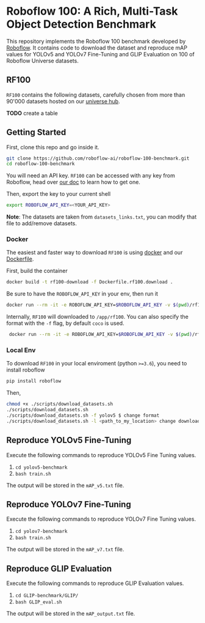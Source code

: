 # Roboflow 100: A Rich, Multi-Task Object Detection Benchmark

This repository implements the Roboflow 100 benchmark developed by [Roboflow](https://roboflow.com/). It contains code to download the dataset and reproduce 
mAP values for YOLOv5 and YOLOv7 Fine-Tuning and GLIP Evaluation on 100 of Roboflow Universe
datasets. 

## RF100

`RF100` contains the following datasets, carefully chosen from more than 90'000 datasets hosted on our [universe hub](https://universe.roboflow.com/).

**TODO** create a table

## Getting Started

First, clone this repo and go inside it.


```bash
git clone https://github.com/roboflow-ai/roboflow-100-benchmark.git
cd roboflow-100-benchmark
```

You will need an API key. `RF100` can be accessed with any key from Roboflow, head over [our doc](https://docs.roboflow.com/rest-api.') to learn how to get one.

Then, export the key to your current shell

```bash
export ROBOFLOW_API_KEY=<YOUR_API_KEY>
```

**Note**: The datasets are taken from `datasets_links.txt`, you can modify that file to add/remove datasets.

### Docker

The easiest and faster way to download `RF100` is using [docker](https://docs.docker.com/engine/install/) and our [Dockerfile](Dockerfile.rf100.download).

First, build the container

```bash
docker build -t rf100-download -f Dockerfile.rf100.download .
```

Be sure to have the `ROBOFLOW_API_KEY` in your env, then run it

```bash
docker run --rm -it -e ROBOFLOW_API_KEY=$ROBOFLOW_API_KEY -v $(pwd)/rf100:/app/rf100 rf100-download
```

Internally, `RF100` will downloaded to `/app/rf100`. You can also specify the format with the `-f` flag, by default `coco` is used.

```bash
 docker run --rm -it -e ROBOFLOW_API_KEY=$ROBOFLOW_API_KEY -v $(pwd)/rf100:/app/rf100 rf100-download -f yolov5
```


### Local Env

To download `RF100` in your local enviroment (python `>=3.6`), you need to install roboflow

```bash
pip install roboflow
```

Then,

```bash
chmod +x ./scripts/download_datasets.sh
./scripts/download_datasets.sh 
./scripts/download_datasets.sh -f yolov5 $ change format
./scripts/download_datasets.sh -l <path_to_my_location> change download location
```

## Reproduce YOLOv5 Fine-Tuning
Execute the following commands to reproduce YOLOv5 Fine Tuning values. 

1) ```cd yolov5-benchmark```
2) ```bash train.sh```

The output will be stored in the ```mAP_v5.txt``` file. 

## Reproduce YOLOv7 Fine-Tuning
Execute the following commands to reproduce YOLOv7 Fine Tuning values. 

1) ```cd yolov7-benchmark```
2) ```bash train.sh```

The output will be stored in the ```mAP_v7.txt``` file. 

## Reproduce GLIP Evaluation
Execute the following commands to reproduce GLIP Evaluation values. 

1) ```cd GLIP-benchmark/GLIP/```
2) ```bash GLIP_eval.sh ```

The output will be stored in the ```mAP_output.txt``` file.


